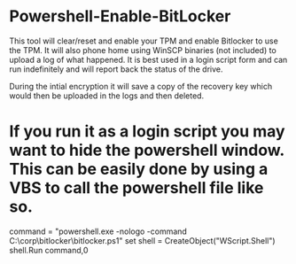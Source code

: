 # Powershell-Enable-BitLocker

This tool will clear/reset and enable your TPM and enable Bitlocker to use the TPM. It will also phone home using WinSCP binaries (not included) to upload a log of what happened. It is best used in a login script form and can run indefinitely and will report back the status of the drive. 

During the intial encryption it will save a copy of the recovery key which would then be uploaded in the logs and then deleted. 

# If you run it as a login script you may want to hide the powershell window. This can be easily done by using a VBS to call the powershell file like so.

command = "powershell.exe -nologo -command C:\corp\bitlocker\bitlocker.ps1"
set shell = CreateObject("WScript.Shell")
shell.Run command,0
